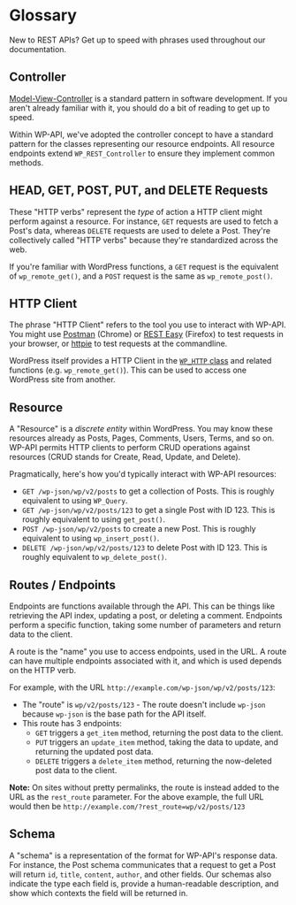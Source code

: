 # Glossary

New to REST APIs? Get up to speed with phrases used throughout our documentation.


<h2 id="controller">Controller</h2>

[Model-View-Controller](http://en.wikipedia.org/wiki/Model-view-controller) is a standard pattern in software development. If you aren't already familiar with it, you should do a bit of reading to get up to speed.

Within WP-API, we've adopted the controller concept to have a standard pattern for the classes representing our resource endpoints. All resource endpoints extend `WP_REST_Controller` to ensure they implement common methods.


<h2 id="head-get-post-put-and-delete-requests">HEAD, GET, POST, PUT, and DELETE Requests</h2>

These "HTTP verbs" represent the *type* of action a HTTP client might perform against a resource. For instance, `GET` requests are used to fetch a Post's data, whereas `DELETE` requests are used to delete a Post. They're collectively called "HTTP verbs" because they're standardized across the web.

If you're familiar with WordPress functions, a `GET` request is the equivalent of `wp_remote_get()`, and a `POST` request is the same as `wp_remote_post()`.


<h2 id="http-client">HTTP Client</h2>

The phrase "HTTP Client" refers to the tool you use to interact with WP-API. You might use [Postman](https://chrome.google.com/webstore/detail/postman-rest-client/fdmmgilgnpjigdojojpjoooidkmcomcm?hl=en) (Chrome) or [REST Easy](https://github.com/nathan-osman/REST-Easy) (Firefox) to test requests in your browser, or [httpie](https://github.com/jakubroztocil/httpie) to test requests at the commandline.

WordPress itself provides a HTTP Client in the [`WP_HTTP` class](https://developer.wordpress.org/plugins/http-api/) and related functions (e.g. `wp_remote_get()`). This can be used to access one WordPress site from another.


<h2 id="resource">Resource</h2>

A "Resource" is a *discrete entity* within WordPress. You may know these resources already as Posts, Pages, Comments, Users, Terms, and so on. WP-API permits HTTP clients to perform CRUD operations against resources (CRUD stands for Create, Read, Update, and Delete).

Pragmatically, here's how you'd typically interact with WP-API resources:

* `GET /wp-json/wp/v2/posts` to get a collection of Posts. This is roughly equivalent to using `WP_Query`.
* `GET /wp-json/wp/v2/posts/123` to get a single Post with ID 123. This is roughly equivalent to using `get_post()`.
* `POST /wp-json/wp/v2/posts` to create a new Post. This is roughly equivalent to using `wp_insert_post()`.
* `DELETE /wp-json/wp/v2/posts/123` to delete Post with ID 123. This is roughly equivalent to `wp_delete_post()`.


<h2 id="routes--endpoints">Routes / Endpoints</h2>

Endpoints are functions available through the API. This can be things like retrieving the API index, updating a post, or deleting a comment. Endpoints perform a specific function, taking some number of parameters and return data to the client.

A route is the "name" you use to access endpoints, used in the URL. A route can have multiple endpoints associated with it, and which is used depends on the HTTP verb.

For example, with the URL `http://example.com/wp-json/wp/v2/posts/123`:

* The "route" is `wp/v2/posts/123` - The route doesn't include `wp-json` because `wp-json` is the base path for the API itself.
* This route has 3 endpoints:
  * `GET` triggers a `get_item` method, returning the post data to the client.
  * `PUT` triggers an `update_item` method, taking the data to update, and returning the updated post data.
  * `DELETE` triggers a `delete_item` method, returning the now-deleted post data to the client.

**Note:** On sites without pretty permalinks, the route is instead added to the URL as the `rest_route` parameter. For the above example, the full URL would then be `http://example.com/?rest_route=wp/v2/posts/123`


<h2 id="schema">Schema</h2>

A "schema" is a representation of the format for WP-API's response data. For instance, the Post schema communicates that a request to get a Post will return `id`, `title`, `content`, `author`, and other fields. Our schemas also indicate the type each field is, provide a human-readable description, and show which contexts the field will be returned in.
